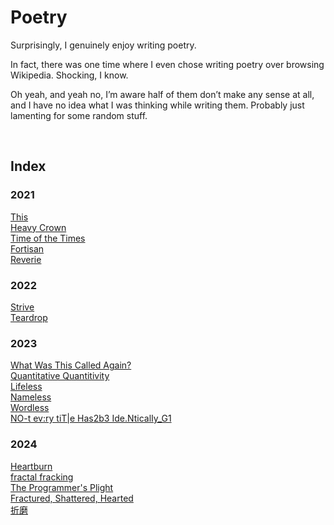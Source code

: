 # Poetry
<!-- #SQUARK live! index!
| dest = poetry
| duality = light
| index = poetry
-->

Surprisingly, I genuinely enjoy writing poetry.

In fact, there was one time where I even chose writing poetry over browsing Wikipedia. Shocking, I know.

Oh yeah, and yeah no, I’m aware half of them don’t make any sense at all, and I have no idea what I was thinking while writing them. Probably just lamenting for some random stuff.


<br>


<!-- #SQUARK index~ -->

<!-- #SQUARK leave? -->
## Index

### 2021
[This](This.md)  
[Heavy Crown](Heavy%20Crown.md)  
[Time of the Times](Time%20of%20the%20Times.md)  
[Fortisan](Fortisan.md)  
[Reverie]([Reverie.md)  

### 2022
[Strive](Strive.md)  
[Teardrop](Teardrop.md)  

### 2023
[What Was This Called Again?](What%20Was%20This%20Called%20Again.md)  
[Quantitative Quantitivity](Quantitative%20Quantitivity.md)  
[Lifeless](Lifeless.md)  
[Nameless](Nameless.md)  
[Wordless](Wordless.md)  
[NO-t ev:ry tiT|e Has2b3 Ide.NticalIy_G1](Titles.md)  

### 2024
[Heartburn](Heartburn.md)  
[fractal fracking](fractal%20fracking.md)  
[The Programmer's Plight](The%20Programmer's%20Plight.md)  
[Fractured, Shattered, Hearted](Fractured,%20Shattered,%20Hearted.md)  
[折磨](折磨.md)  
<!-- #SQUARK leave. -->
